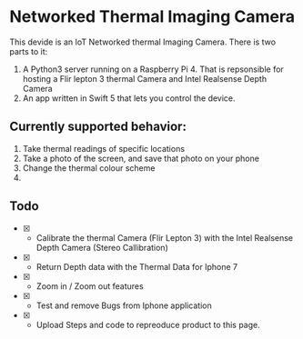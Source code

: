 
# Networked Thermal Imaging Camera

This devide is an IoT Networked thermal Imaging Camera.
There is two parts to it:

1. A Python3 server running on a Raspberry Pi 4. That is repsonsible for hosting a Flir lepton 3 thermal Camera and Intel Realsense Depth Camera
2. An app written in Swift 5 that lets you control the device.

## Currently supported behavior:
1. Take thermal readings of specific locations
2. Take a photo of the screen, and save that photo on your phone
3. Change the thermal colour scheme
4. 

## Todo
- [x] - Calibrate the thermal Camera (Flir Lepton 3) with the Intel Realsense Depth Camera (Stereo Callibration)
- [x] - Return Depth data with the Thermal Data for Iphone 7
- [x] - Zoom in / Zoom out features
- [x] - Test and remove Bugs from Iphone application
- [x] - Upload Steps and code to repreoduce product to this page.
